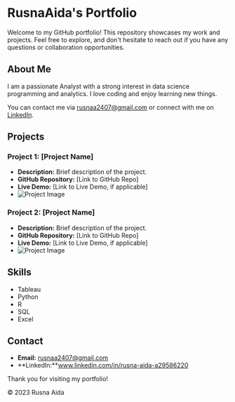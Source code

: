 # RusnaAida's Portfolio

Welcome to my GitHub portfolio! This repository showcases my work and projects. Feel free to explore, and don't hesitate to reach out if you have any questions or collaboration opportunities.

## About Me

I am a passionate Analyst with a strong interest in data science programming and analytics. I love coding and enjoy learning new things.

You can contact me via rusnaa2407@gmail.com or connect with me on [LinkedIn](www.linkedin.com/in/rusna-aida-a29586220).

## Projects

### Project 1: [Project Name]
- **Description:** Brief description of the project.
- **GitHub Repository:** [Link to GitHub Repo]
- **Live Demo:** [Link to Live Demo, if applicable]
- ![Project Image](project-1/image.png)

### Project 2: [Project Name]
- **Description:** Brief description of the project.
- **GitHub Repository:** [Link to GitHub Repo]
- **Live Demo:** [Link to Live Demo, if applicable]
- ![Project Image](project-2/image.png)

<!-- Add more projects as needed -->

## Skills

- Tableau
- Python
- R
- SQL
- Excel

## Contact

- **Email:** rusnaa2407@gmail.com
- **LinkedIn:**www.linkedin.com/in/rusna-aida-a29586220

Thank you for visiting my portfolio!

&copy; 2023 Rusna Aida
